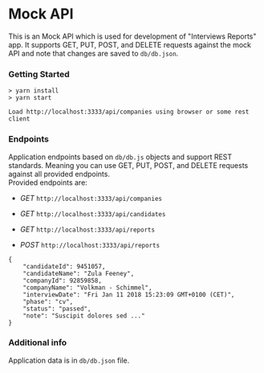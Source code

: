# Mock API

This is an Mock API which is used for development of "Interviews Reports" app.
It supports GET, PUT, POST, and DELETE requests against the mock API and note that changes are saved to `db/db.json`.

### Getting Started

```
> yarn install
> yarn start   

Load http://localhost:3333/api/companies using browser or some rest client
```

### Endpoints 

Application endpoints based on `db/db.js` objects and support REST standards.
Meaning you can use GET, PUT, POST, and DELETE requests against all provided endpoints.   
Provided endpoints are:   
* *GET* `http://localhost:3333/api/companies`   
* *GET* `http://localhost:3333/api/candidates`
* *GET* `http://localhost:3333/api/reports`   
   
* *POST* `http://localhost:3333/api/reports`   
```
{
    "candidateId": 9451057,
    "candidateName": "Zula Feeney",
    "companyId": 92859858,
    "companyName": "Volkman - Schimmel",
    "interviewDate": "Fri Jan 11 2018 15:23:09 GMT+0100 (CET)",
    "phase": "cv",
    "status": "passed",
    "note": "Suscipit dolores sed ..."
}
``` 


### Additional info

Application data is in `db/db.json` file.
